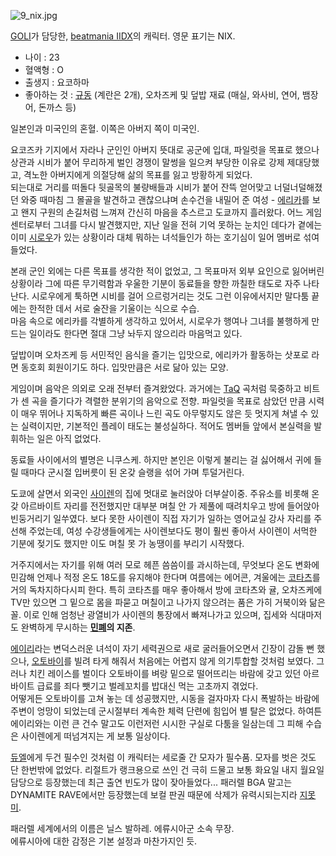 ![9_nix.jpg](http://z3.enha.kr/http://rigvedawiki.net/r1/pds/9_nix.jpg)

[GOLI](GOLI.md)가 담당한, [beatmania IIDX](beatmania%20IIDX.md)의 캐릭터. 영문 표기는
NIX.

  * 나이 : 23
  * 혈액형 : O
  * 출생지 : 요코하마
  * 좋아하는 것 : [규동](%EA%B7%9C%EB%8F%99.md) (계란은 2개), 오차즈케 및 덮밥 재료 (매실, 와사비, 연어, 뱀장어, 돈까스 등)  

일본인과 미국인의 혼혈. 이쪽은 아버지 쪽이 미국인.

요코즈카 기지에서 자라나 군인인 아버지 뜻대로 공군에 입대, 파일럿을 목표로 했으나 상관과 시비가 붙어 무리하게 벌인 경쟁이 말썽을 일으켜
부당한 이유로 강제 제대당했고, 격노한 아버지에게 의절당해 삶의 목표를 잃고 방황하게 되었다.  
되는대로 거리를 떠돌다 뒷골목의 불량배들과 시비가 붙어 잔뜩 얻어맞고 너덜너덜해졌던 와중 때마침 그 몰골을 발견하고 괜찮으냐며 손수건을
내밀어 준 여성 - [에리카](%EC%97%90%EB%A6%AC%EC%B9%B4.md)를 보고 왠지 구원의 손길처럼 느껴져 간신히
마음을 추스르고 도쿄까지 흘러왔다. 어느 게임센터로부터 그녀를 다시 발견했지만, 지난 일을 전혀 기억 못하는 눈치인 데다가 곁에는 이미
[시로우](%EC%8B%9C%EB%A1%9C%EC%9A%B0.md)가 있는 상황이라 대체 뭐하는 녀석들인가 하는 호기심이 일어 멤버로
섞여들었다.

본래 군인 외에는 다른 목표를 생각한 적이 없었고, 그 목표마저 외부 요인으로 잃어버린 상황이라 그에 따른 무기력함과 우울한 기분이 동료들을
향한 까칠한 태도로 자주 나타난다. 시로우에게 툭하면 시비를 걸어 으르렁거리는 것도 그런 이유에서지만 말다툼 끝에는 한적한 데서 서로 술잔을
기울이는 식으로 수습.  
마음 속으로 에리카를 각별하게 생각하고 있어서, 시로우가 행여나 그녀를 불행하게 만드는 일이라도 한다면 절대 그냥 놔두지 않으리라 마음먹고
있다.

덮밥이며 오차즈케 등 서민적인 음식을 즐기는 입맛으로, 에리카가 활동하는 삿포로 라면 동호회 회원이기도 하다. 입맛만큼은 서로 닮아 있는
모양.

게임이며 음악은 의외로 오래 전부터 즐겨왔었다. 과거에는 [TaQ](TaQ.md) 곡처럼 묵중하고 비트가 센 곡을 즐기다가 격렬한
분위기의 음악으로 전향. 파일럿을 목표로 삼았던 만큼 시력이 매우 뛰어나 지독하게 빠른 곡이나 느린 곡도 아무렇지도 않은 듯 멋지게 쳐낼 수
있는 실력이지만, 기본적인 플레이 태도는 불성실하다. 적어도 멤버들 앞에서 본실력을 발휘하는 일은 아직 없었다.

동료들 사이에서의 별명은 니쿠스케. 하지만 본인은 이렇게 불리는 걸 싫어해서 귀에 들릴 때마다 군시절 입버릇이 된 온갖 슬랭을 섞어 가며
투덜거린다.

도쿄에 살면서 외국인 [사이렌](%EC%82%AC%EC%9D%B4%EB%A0%8C%28beatmania%20IIDX%29.md)의 집에
멋대로 눌러앉아 더부살이중. 주유소를 비롯해 온갖 아르바이트 자리를 전전했지만 대부분 며칠 안 가 제풀에 때려치우고 방에 들어앉아 빈둥거리기
일쑤였다. 보다 못한 사이렌이 직접 자기가 일하는 영어교실 강사 자리를 주선해 주었는데, 여성 수강생들에게는 사이렌보다도 평이 훨씬 좋아서
사이렌이 서먹한 기분에 젖기도 했지만 이도 며칠 못 가 농땡이를 부리기 시작했다.

거주지에서는 자기를 위해 여러 모로 헤픈 씀씀이를 과시하는데, 무엇보다 온도 변화에 민감해 언제나 적정 온도 18도를 유지해야 한다며
여름에는 에어콘, 겨울에는 [코타츠](%EC%BD%94%ED%83%80%EC%B8%A0.md)를 거의 독차지하다시피 한다. 특히
코타츠를 매우 좋아해서 방에 코타츠와 귤, 오차즈케에 TV만 있으면 그 밑으로 몸을 파묻고 며칠이고 나가지 않으려는 품은 가히 거북이와 닮은
꼴. 이로 인해 엄청난 광열비가 사이렌의 통장에서 빠져나가고 있으며, 집세와 식대마저도 완벽하게 무시하는
**[민폐](%EB%AF%BC%ED%8F%90.md)의 지존**.

[에이리](%EC%97%90%EC%9D%B4%EB%A6%AC.md)라는 변덕스러운 녀석이 자기 세력권으로 새로 굴러들어오면서 긴장이
감돌 뻔 했으나, [오토바이](%EC%98%A4%ED%86%A0%EB%B0%94%EC%9D%B4.md)를 빌려 타게 해줘서 처음에는
어렵지 않게 의기투합할 것처럼 보였다. 그러나 치킨 레이스를 벌이다 오토바이를 벼랑 밑으로 떨어뜨리는 바람에 갖고 있던 아르바이트 급료를
죄다 뺏기고 벌레꼬치를 밥대신 먹는 고초까지 겪었다.  
어떻게든 오토바이를 고쳐 놓는 데 성공했지만, 시동을 걸자마자 다시 폭발하는 바람에 주변이 엉망이 되었는데 군시절부터 계속한 체력 단련에
힘입어 별 탈은 없었다. 하여튼 에이리와는 이런 큰 건수 말고도 이런저런 시시한 구실로 다툼을 일삼는데 그 피해 수습은 사이렌에게 떠넘겨지는
게 보통 일상이다.

[듀엘](%EB%93%80%EC%97%98.md)에게 두건 필수인 것처럼 이 캐릭터는 세로줄 간 모자가 필수품. 모자를 벗은 것도 단
한번밖에 없었다. 리절트가 랭크용으로 쓰인 건 극히 드물고 보통 화요일 내지 월요일 담당으로 등장했는데 최근 출연 빈도가 많이
잦아들었다... 패러렐 BGA 말고는 DYNAMITE RAVE에서만 등장했는데 보컬 판권 때문에 삭제가 유력시되는지라
[지못미](%EC%A7%80%EB%AA%BB%EB%AF%B8.md).

패러렐 세계에서의 이름은 닐스 발하레. 에류시아군 소속 무장.  
에류시아에 대한 감정은 기본 설정과 마찬가지인 듯.

